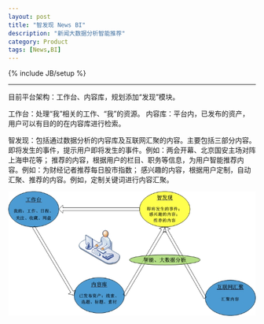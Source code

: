 ```yaml
---
layout: post
title: "智发现 News BI"
description: "新闻大数据分析智能推荐"
category: Product
tags: [News,BI]
---
```

{% include JB/setup %}
 
------

目前平台架构：工作台、内容库，规划添加“发现”模块。

工作台：处理“我”相关的工作、“我”的资源。
内容库：平台内，已发布的资产，用户可以有目的的在内容库进行检索。

智发现：包括通过数据分析的内容库及互联网汇聚的内容。主要包括三部分内容。
即将发生的事件，提示用户即将发生的事件。例如：两会开幕、北京国安主场对阵上海申花等；
推荐的内容，根据用户的栏目、职务等信息，为用户智能推荐内容。例如：为财经记者推荐每日股市指数；
感兴趣的内容，根据用户定制，自动汇聚、推荐的内容。例如，定制关键词进行内容汇聚。


![news bi](/images/2015/newsbi.jpg)
